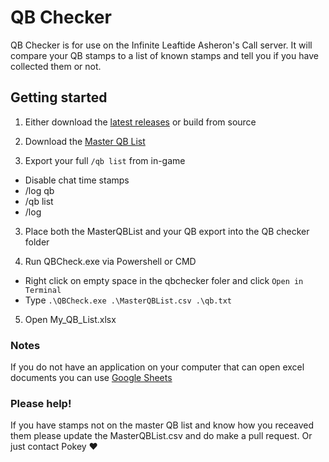 ﻿
# QB Checker

QB Checker is for use on the Infinite Leaftide Asheron's Call server. It will compare your QB stamps to a list of known stamps and tell you if you have collected them or not.

## Getting started

1. Either download the [latest releases](https://github.com/Scoboose/QBChecker/releases) or build from source

2. Download the [Master QB List](https://github.com/Scoboose/QBChecker/blob/master/MasterQBList.csv)

2. Export your full `/qb list` from in-game
* Disable chat time stamps
* /log qb
* /qb list
* /log

3. Place both the MasterQBList and your QB export into the QB checker folder

4. Run QBCheck.exe via Powershell or CMD
* Right click on empty space in the qbchecker foler and click `Open in Terminal`
* Type `.\QBCheck.exe .\MasterQBList.csv .\qb.txt`

5. Open My_QB_List.xlsx

### Notes

If you do not have an application on your computer that can open excel documents you can use [Google Sheets](https://www.google.com/sheets)

### Please help!
If you have stamps not on the master QB list and know how you receaved them please update the MasterQBList.csv and do make a pull request. Or just contact Pokey ❤️
